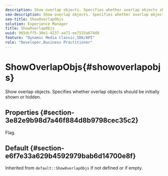 ```yaml
---
description: Show overlap objects. Specifies whether overlap objects should be initially shown or hidden.
seo-description: Show overlap objects. Specifies whether overlap objects should be initially shown or hidden.
seo-title: ShowOverlapObjs
solution: Experience Manager
title: ShowOverlapObjs
uuid: 965dcff5-30e1-4237-aa71-ee7533a674d8
feature: "Dynamic Media Classic,SDK/API"
role: "Developer,Business Practitioner"
---
```


# ShowOverlapObjs{#showoverlapobjs}

Show overlap objects. Specifies whether overlap objects should be initially shown or hidden.

## Properties {#section-3e82e9b98d7a46f884d8b9798cec35c2}

Flag.

## Default {#section-e6f7e33a629b4592979bab6d14700e8f}

Inherited from `default::ShowOverlapObjs` if not defined or if empty. 
